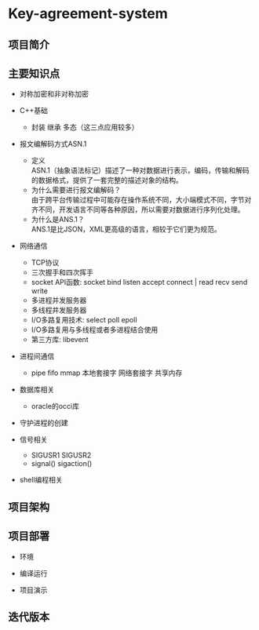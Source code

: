 # Key-agreement-system

## 项目简介

## 主要知识点
- 对称加密和非对称加密
- C++基础
  - 封装 继承 多态（这三点应用较多）
- 报文编解码方式ASN.1
  - 定义  
  ASN.1（抽象语法标记）描述了一种对数据进行表示，编码，传输和解码的数据格式，提供了一套完整的描述对象的结构。
  - 为什么需要进行报文编解码？  
  由于跨平台传输过程中可能存在操作系统不同，大小端模式不同，字节对齐不同，开发语言不同等各种原因，所以需要对数据进行序列化处理。
  - 为什么是ANS.1？  
  ANS.1是比JSON，XML更高级的语言，相较于它们更为规范。


- 网络通信
  - TCP协议
  - 三次握手和四次挥手
  - socket API函数: socket bind listen accept connect | read recv send write	     
  - 多进程并发服务器
  - 多线程并发服务器
  - I/O多路复用技术: select poll epoll
  - I/O多路复用与多线程或者多进程结合使用
  - 第三方库: libevent
- 进程间通信 
  - pipe fifo mmap 本地套接字 网络套接字 共享内存
- 数据库相关
  - oracle的occi库
- 守护进程的创建
- 信号相关
  - SIGUSR1 SIGUSR2 
  - signal() sigaction()
- shell编程相关


## 项目架构

## 项目部署
- 环境


- 编译运行


- 项目演示

## 迭代版本
